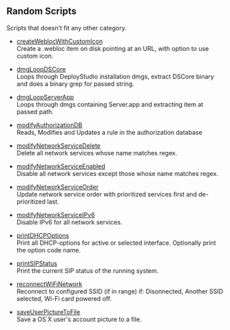 ## Random Scripts
Scripts that doesn't fit any other category.

* [createWeblocWithCustomIcon](https://github.com/erikberglund/Scripts/blob/master/random/createWeblocWithCustomIcon)  
 Create a .webloc item on disk pointing at an URL, with option to use custom icon.

* [dmgLoopDSCore](https://github.com/erikberglund/Scripts/blob/master/random/dmgLoopDSCore)  
 Loops through DeployStudio installation dmgs, extract DSCore binary and does a binary grep for passed string.

* [dmgLoopServerApp](https://github.com/erikberglund/Scripts/blob/master/random/dmgLoopServerApp)  
 Loops through dmgs containing Server.app and extracting item at passed path.

* [modifyAuthorizationDB](https://github.com/erikberglund/Scripts/tree/master/random/modifyAuthorizationDB)  
 Reads, Modifies and Updates a rule in the authorization database

* [modifyNetworkServiceDelete](https://github.com/erikberglund/Scripts/blob/master/random/modifyNetworkServiceDelete)  
 Delete all network services whose name matches regex.

* [modifyNetworkServiceEnabled](https://github.com/erikberglund/Scripts/blob/master/random/modifyNetworkServiceEnabled)  
 Disable all network services except those whose name matches regex.

* [modifyNetworkServiceOrder](https://github.com/erikberglund/Scripts/blob/master/random/modifyNetworkServiceOrder)  
 Update network service order with prioritized services first and de-prioritized last.

* [modifyNetworkServiceIPv6](https://github.com/erikberglund/Scripts/blob/master/random/modifyNetworkServiceIPv6)  
 Disable IPv6 for all network services.

* [printDHCPOptions](https://github.com/erikberglund/Scripts/blob/master/random/printDHCPOptions)  
 Print all DHCP-options for active or selected interface. Optionally print the option code name.

* [printSIPStatus](https://github.com/erikberglund/Scripts/blob/master/random/printSIPStatus)  
 Print the current SIP status of the running system.
 
* [reconnectWiFiNetwork](https://github.com/erikberglund/Scripts/blob/master/random/reconnectWiFiNetwork)  
 Reconnect to configured SSID (if in range) if: Disonnected, Another SSID selected, Wi-Fi card powered off.

* [saveUserPictureToFile](https://github.com/erikberglund/Scripts/blob/master/random/saveUserPictureToFile)  
 Save a OS X user's account picture to a file.

